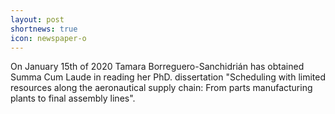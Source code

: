 ```yaml
---
layout: post
shortnews: true
icon: newspaper-o
---
```


On January 15th of 2020 Tamara Borreguero-Sanchidrián has obtained Summa Cum Laude in reading her PhD. dissertation "Scheduling with limited resources along the aeronautical supply chain: From parts manufacturing plants to final assembly lines".
